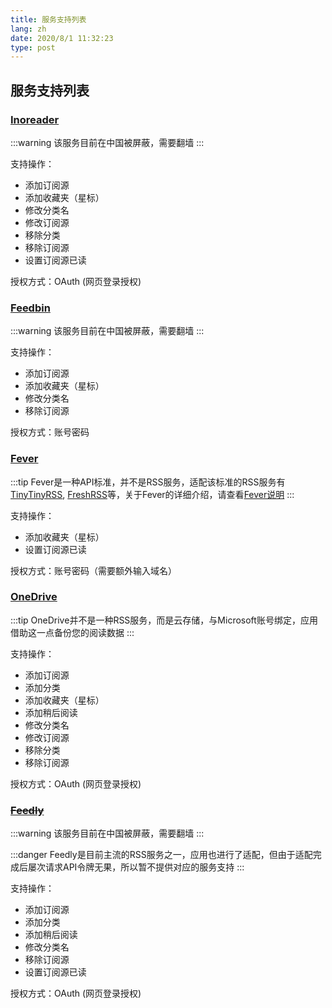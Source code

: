 ```yaml
---
title: 服务支持列表
lang: zh
date: 2020/8/1 11:32:23
type: post
---
```


## 服务支持列表

### [Inoreader](https://www.inoreader.com/)

:::warning
该服务目前在中国被屏蔽，需要翻墙
:::

支持操作：

- 添加订阅源
- 添加收藏夹（星标）
- 修改分类名
- 修改订阅源
- 移除分类
- 移除订阅源
- 设置订阅源已读

授权方式：OAuth (网页登录授权)

### [Feedbin](https://www.feedbin.com/)

:::warning
该服务目前在中国被屏蔽，需要翻墙
:::

支持操作：

- 添加订阅源
- 添加收藏夹（星标）
- 修改分类名
- 移除订阅源

授权方式：账号密码

### [Fever](https://feedafever.com/api)

:::tip
Fever是一种API标准，并不是RSS服务，适配该标准的RSS服务有[TinyTinyRSS](https://tt-rss.org/), [FreshRSS](https://freshrss.org/)等，关于Fever的详细介绍，请查看[Fever说明](./fever.html)
:::

支持操作：

- 添加收藏夹（星标）
- 设置订阅源已读

授权方式：账号密码（需要额外输入域名）

### [OneDrive](https://www.microsoft.com/en/microsoft-365/onedrive/online-cloud-storage)

:::tip
OneDrive并不是一种RSS服务，而是云存储，与Microsoft账号绑定，应用借助这一点备份您的阅读数据
:::

支持操作：

- 添加订阅源
- 添加分类
- 添加收藏夹（星标）
- 添加稍后阅读
- 修改分类名
- 修改订阅源
- 移除分类
- 移除订阅源

授权方式：OAuth (网页登录授权)

### ~~[Feedly](https://feedly.com/)~~

:::warning
该服务目前在中国被屏蔽，需要翻墙
:::

:::danger
Feedly是目前主流的RSS服务之一，应用也进行了适配，但由于适配完成后屡次请求API令牌无果，所以暂不提供对应的服务支持
:::

支持操作：

- 添加订阅源
- 添加分类
- 添加稍后阅读
- 修改分类名
- 移除订阅源
- 设置订阅源已读

授权方式：OAuth (网页登录授权)
